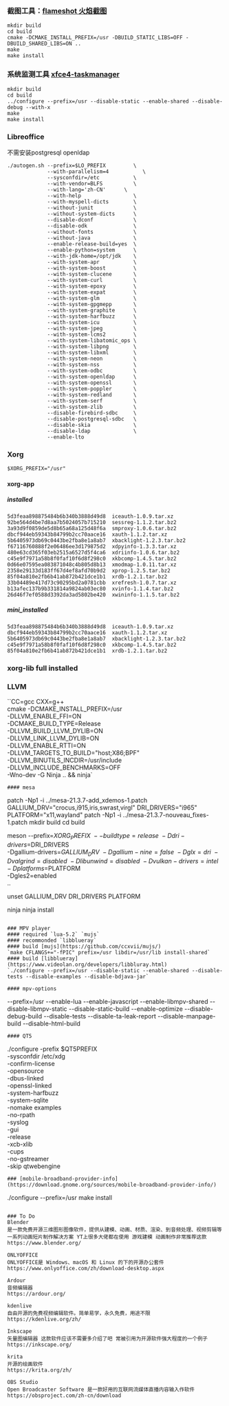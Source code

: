 ### 截图工具：[flameshot 火焰截图](https://github.com/flameshot-org/flameshot#packages-from-repository)
    mkdir build
    cd build
    cmake -DCMAKE_INSTALL_PREFIX=/usr -DBUILD_STATIC_LIBS=OFF -DBUILD_SHARED_LIBS=ON ..
    make 
    make install

### 系统监测工具 [xfce4-taskmanager](https://docs.xfce.org/apps/xfce4-taskmanager/start)
    mkdir build
    cd build
    ../configure --prefix=/usr --disable-static --enable-shared --disable-debug --with-x
    make 
    make install

### Libreoffice
不需安装postgresql openldap
```
./autogen.sh --prefix=$LO_PREFIX         \
             --with-parallelism=4           \
             --sysconfdir=/etc           \
             --with-vendor=BLFS          \
             --with-lang='zh-CN'      \
             --with-help                 \
             --with-myspell-dicts        \
             --without-junit             \
             --without-system-dicts      \
             --disable-dconf             \
             --disable-odk               \
             --without-fonts             \
             --without-java              \
             --enable-release-build=yes  \
             --enable-python=system      \
             --with-jdk-home=/opt/jdk    \
             --with-system-apr           \
             --with-system-boost         \
             --with-system-clucene       \
             --with-system-curl          \
             --with-system-epoxy         \
             --with-system-expat         \
             --with-system-glm           \
             --with-system-gpgmepp       \
             --with-system-graphite      \
             --with-system-harfbuzz      \
             --with-system-icu           \
             --with-system-jpeg          \
             --with-system-lcms2         \
             --with-system-libatomic_ops \
             --with-system-libpng        \
             --with-system-libxml        \
             --with-system-neon          \
             --with-system-nss           \
             --with-system-odbc          \
             --with-system-openldap      \
             --with-system-openssl       \
             --with-system-poppler       \
             --with-system-redland       \
             --with-system-serf          \
             --with-system-zlib          \
             --disable-firebird-sdbc     \
             --disable-postgresql-sdbc   \
             --disable-skia              \
             --disable-ldap              \
             --enable-lto
```

### Xorg
`$XORG_PREFIX="/usr"`
#### xorg-app
##### installed
```
5d3feaa898875484b6b340b3888d49d8  iceauth-1.0.9.tar.xz
92be564d4be7d8aa7b5024057b715210  sessreg-1.1.2.tar.bz2
3a93d9f0859de5d8b65a68a125d48f6a  smproxy-1.0.6.tar.bz2
dbcf944eb59343b84799b2cc70aace16  xauth-1.1.2.tar.xz
5b6405973db69c0443be2fba8e1a8ab7  xbacklight-1.2.3.tar.bz2
f67116760888f2e06486ee3d179875d2  xdpyinfo-1.3.3.tar.xz
480e63cd365f03eb2515a6527d5f4ca6  xdriinfo-1.0.6.tar.bz2
c45e9f7971a58b8f0faf10f6d8f298c0  xkbcomp-1.4.5.tar.bz2
0d66e07595ea083871048c4b805d8b13  xmodmap-1.0.11.tar.xz
2358e29133d183ff67d4ef8afd70b9d2  xprop-1.2.5.tar.bz2
85f04a810e2fb6b41ab872b421dce1b1  xrdb-1.2.1.tar.bz2
33b04489e417d73c90295bd2a0781cbb  xrefresh-1.0.7.tar.xz
b13afec137b9b331814a9824ab03ec80  xvinfo-1.1.4.tar.bz2
26d46f7ef0588d3392da3ad5802be420  xwininfo-1.1.5.tar.bz2
```
##### mini_installed
```
5d3feaa898875484b6b340b3888d49d8  iceauth-1.0.9.tar.xz
dbcf944eb59343b84799b2cc70aace16  xauth-1.1.2.tar.xz
5b6405973db69c0443be2fba8e1a8ab7  xbacklight-1.2.3.tar.bz2
c45e9f7971a58b8f0faf10f6d8f298c0  xkbcomp-1.4.5.tar.bz2
85f04a810e2fb6b41ab872b421dce1b1  xrdb-1.2.1.tar.bz2
```
### xorg-lib full installed

### LLVM
``CC=gcc CXX=g++                                  \
cmake -DCMAKE_INSTALL_PREFIX=/usr               \
      -DLLVM_ENABLE_FFI=ON                      \
      -DCMAKE_BUILD_TYPE=Release                \
      -DLLVM_BUILD_LLVM_DYLIB=ON                \
      -DLLVM_LINK_LLVM_DYLIB=ON                 \
      -DLLVM_ENABLE_RTTI=ON                     \
      -DLLVM_TARGETS_TO_BUILD="host;X86;BPF" \
      -DLLVM_BINUTILS_INCDIR=/usr/include       \
      -DLLVM_INCLUDE_BENCHMARKS=OFF             \
      -Wno-dev -G Ninja ..                      &&
ninja`

```
#### mesa
```
patch -Np1 -i ../mesa-21.3.7-add_xdemos-1.patch
GALLIUM_DRV="crocus,i915,iris,swrast,virgl"
DRI_DRIVERS="i965"
PLATFORM="x11,wayland"
patch -Np1 -i ../mesa-21.3.7-nouveau_fixes-1.patch
mkdir build
cd    build

meson --prefix=$XORG_PREFIX          \
      --buildtype=release            \
      -Ddri-drivers=$DRI_DRIVERS     \
      -Dgallium-drivers=$GALLIUM_DRV \
      -Dgallium-nine=false           \
      -Dglx=dri                      \
      -Dvalgrind=disabled            \
      -Dlibunwind=disabled           \
      -Dvulkan-drivers=intel         \
      -Dplatforms=$PLATFORM          \
      -Dgles2=enabled                \
      ..

unset GALLIUM_DRV DRI_DRIVERS PLATFORM

ninja
ninja install
```

### MPV player
#### required `lua-5.2` `mujs`
#### recommonded `libblueray` 
#### build [mujs](https://github.com/ccxvii/mujs/)
`make CFLANGS+="-fPIC" prefix=/usr libdir=/usr/lib install-shared`
#### build [libblueray](https://www.videolan.org/developers/libbluray.html)
`./configure --prefix=/usr --disable-static --enable-shared --disable-tests --disable-examples --disable-bdjava-jar`

#### mpv-options
```
--prefix=/usr
--enable-lua
--enable-javascript
--enable-libmpv-shared
--disable-libmpv-static
--disable-static-build
--enable-optimize
--disable-debug-build
--disable-tests
--disable-ta-leak-report
--disable-manpage-build
--disable-html-build
```
#### QT5
```
./configure -prefix $QT5PREFIX                        \
            -sysconfdir /etc/xdg                      \
            -confirm-license                          \
            -opensource                               \
            -dbus-linked                              \
            -openssl-linked                           \
            -system-harfbuzz                          \
            -system-sqlite                            \
            -nomake examples                          \
            -no-rpath                                 \
            -syslog                                   \
            -gui                                      \
            -release                                  \
            -xcb-xlib                                 \
            -cups                                     \
            -no-gstreamer                             \
            -skip qtwebengine
```
### [mobile-broadband-provider-info](https://download.gnome.org/sources/mobile-broadband-provider-info/)
```
./configure --prefix=/usr
make install
```

### To Do
Blender
是一款免费开源三维图形图像软件，提供从建模、动画、材质、渲染、到音频处理、视频剪辑等一系列动画短片制作解决方案 YT上很多大佬都在使用 游戏建模 动画制作非常推荐这款
https://www.blender.org/

ONLYOFFICE
ONLYOFFICE是 Windows、macOS 和 Linux 的下的开源办公套件
https://www.onlyoffice.com/zh/download-desktop.aspx

Ardour
音频编辑器
https://ardour.org/

kdenlive
自由开源的免费视频编辑软件。简单易学，永久免费，用途不限
https://kdenlive.org/zh/

Inkscape
矢量图编辑器 这款软件应该不需要多介绍了吧 常被引用为开源软件强大程度的一个例子
https://inkscape.org/

krita
开源的绘画软件
https://krita.org/zh/

OBS Studio
Open Broadcaster Software 是一款好用的互联网流媒体直播内容输入作软件
https://obsproject.com/zh-cn/download
